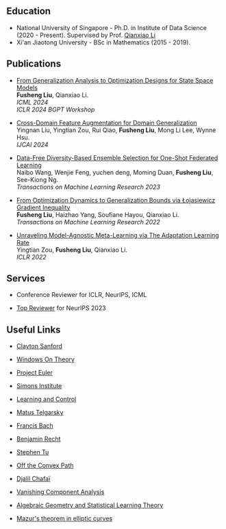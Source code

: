 ## Education
- National University of Singapore - Ph.D. in Institute of Data Science (2020 - Present). Supervised by Prof. [Qianxiao Li](https://blog.nus.edu.sg/qianxiaoli/)
- Xi'an Jiaotong University - BSc in Mathematics (2015 - 2019). 


## Publications

- [From Generalization Analysis to Optimization Designs for State Space Models](http://arxiv.org/abs/2405.02670)\
  **Fusheng Liu**, Qianxiao Li. \
  *ICML 2024* \
  *ICLR 2024 BGPT Workshop*

- [Cross-Domain Feature Augmentation for Domain Generalization](https://arxiv.org/abs/2405.08586)\
  Yingnan Liu, Yingtian Zou, Rui Qiao, **Fusheng Liu**, Mong Li Lee, Wynne Hsu. \
  *IJCAI 2024*

- [Data-Free Diversity-Based Ensemble Selection for One-Shot Federated Learning](https://openreview.net/pdf?id=ORMlg4g3mG)\
  Naibo Wang, Wenjie Feng, yuchen deng, Moming Duan, **Fusheng Liu**, See-Kiong Ng. \
  *Transactions on Machine Learning Research 2023*

- [From Optimization Dynamics to Generalization Bounds via Łojasiewicz Gradient Inequality](https://openreview.net/pdf?id=mW6nD3567x)\
  **Fusheng Liu**, Haizhao Yang, Soufiane Hayou, Qianxiao Li. \
  *Transactions on Machine Learning Research 2022*

- [Unraveling Model-Agnostic Meta-Learning via The Adaptation Learning Rate](https://openreview.net/pdf?id=3rULBvOJ8D2)\
  Yingtian Zou, **Fusheng Liu**, Qianxiao Li. \
  *ICLR 2022*


## Services

- Conference Reviewer for ICLR, NeurIPS, ICML

- [Top Reviewer](https://neurips.cc/Conferences/2023/ProgramCommittee) for NeurIPS 2023


## Useful Links
- [Clayton Sanford](http://blog.claytonsanford.com)

- [Windows On Theory](https://windowsontheory.org)

- [Project Euler](https://projecteuler.net)

- [Simons Institute](https://simons.berkeley.edu/workshop-symposia#nav-past)

- [Learning and Control](https://nikolaimatni.github.io/courses/ese680-fall2019/index.html)

- [Matus Telgarsky](https://mjt.cs.illinois.edu/dlt/index.pdf)

- [Francis Bach](https://francisbach.com/)

- [Benjamin Recht](https://www.argmin.net)

- [Stephen Tu](https://stephentu.github.io/blog/)

- [Off the Convex Path](https://www.offconvex.org)

- [Djalil Chafaï](http://djalil.chafai.net/blog/)

- [Vanishing Component Analysis](http://proceedings.mlr.press/v28/livni13.pdf)

- [Algebraic Geometry and Statistical Learning Theory](http://watanabe-www.math.dis.titech.ac.jp/users/swatanab/ag-slt.html)

- [Mazur's theorem in elliptic curves](http://www-personal.umich.edu/~asnowden/teaching/2013/679/)
